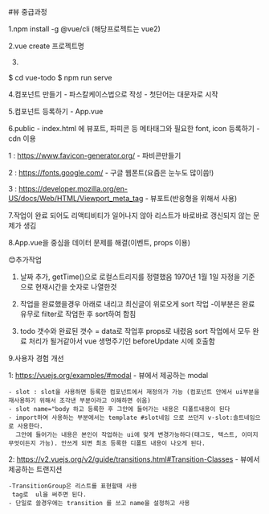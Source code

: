 #뷰 중급과정

1.npm install -g @vue/cli (해당프로젝트는 vue2)

2.vue create 프로젝트명

3.
 $ cd vue-todo
 $ npm run serve

4.컴포넌트 만들기 - 파스칼케이스법으로 작성 - 첫단어는 대문자로 시작

5.컴포넌트 등록하기 - App.vue

6.public - index.html 에 뷰포트, 파피콘 등 메타태그와 필요한 font, icon 등록하기 - cdn 이용

 1 : https://www.favicon-generator.org/ - 파비콘만들기
 
 2 : https://fonts.google.com/ - 구글 웹폰트(요즘은 눈누도 많이씀!)
 
 3 : https://developer.mozilla.org/en-US/docs/Web/HTML/Viewport_meta_tag - 뷰포트(반응형을 위해서 사용)
 
7.작업이 완료 되어도 리액티비티가 일어나지 않아 리스트가 바로바로 갱신되지 않는 문제가 생김

8.App.vue을 중심을 데이터 문제를 해결(이벤트, props 이용)


😊추가작업
1) 날짜 추가, getTime()으로 로컬스트리지를 정렬했음
    1970년 1월 1일 자정을 기준으로 현재시간을 숫자로 나열한것

2) 작업을 완료했을경우 아래로 내리고 최신글이 위로오게 sort 작업
    -이부분은 완료 유무로 filter로 작업한 후 sort하여 합침
    
3) todo 갯수와 완료된 갯수 = data로 작업후 props로 내렸음
    sort 작업에서 모두 완료 처리가 될거같아서 vue 생명주기인 beforeUpdate 시에 호출함

9.사용자 경험 개선

1: https://vuejs.org/examples/#modal - 뷰에서 제공하는 modal

    - slot : slot을 사용하면 등록한 컴포넌트에서 재정의가 가능 (컴포넌트 안에서 ui부분을 재사용하기 위해서 조각낸 부분이라고 이해하면 쉬움)
    - slot name="body 하고 등록한 후 그안에 들어가는 내용은 디폴트내용이 된다
    - import하여 사용하는 부분에서는 template #slot네임 으로 쓰던지 v-slot:솔트네임으로 사용한다. 
      그안에 들어가는 내용은 본인이 작업하는 ui에 맞게 변경가능하다(태그도, 텍스트, 이미지 무엇이든지 가능). 안쓰게 되면 최초 등록한 디폴트 내용이 나오게 된다.

2: https://v2.vuejs.org/v2/guide/transitions.html#Transition-Classes - 뷰에서 제공하는 트랜지션 

    -TransitionGroup은 리스트를 표현할때 사용
     tag로  ul을 써주면 된다.
    - 단일로 쓸경우에는 transition 를 쓰고 name을 설정하고 사용
    

